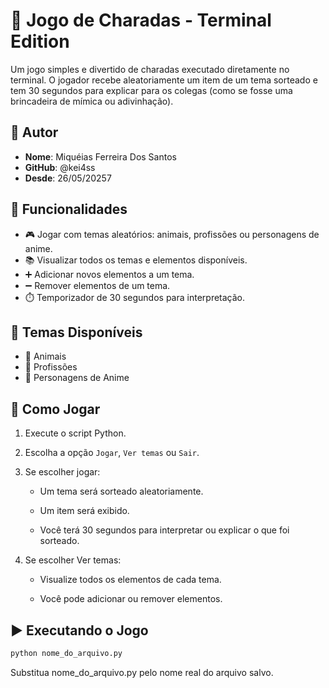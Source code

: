 # 🎲 Jogo de Charadas - Terminal Edition
Um jogo simples e divertido de charadas executado diretamente no terminal. O jogador recebe aleatoriamente um item de um tema sorteado e tem 30 segundos para explicar para os colegas (como se fosse uma brincadeira de mímica ou adivinhação).

## 👤 Autor

- **Nome**: Miquéias Ferreira Dos Santos
- **GitHub**: @kei4ss
- **Desde**: 26/05/20257

## 📌 Funcionalidades
- 🎮 Jogar com temas aleatórios: animais, profissões ou personagens de anime.
- 📚 Visualizar todos os temas e elementos disponíveis.
- ➕ Adicionar novos elementos a um tema.
- ➖ Remover elementos de um tema.
- ⏱️ Temporizador de 30 segundos para interpretação.

## 🧠 Temas Disponíveis
- 🐾 Animais
- 💪 Profissões
- 🎌 Personagens de Anime

## 🚀 Como Jogar
1. Execute o script Python.
2. Escolha a opção `Jogar`, `Ver temas` ou `Sair`.

3. Se escolher jogar:

   - Um tema será sorteado aleatoriamente.

   - Um item será exibido.

   - Você terá 30 segundos para interpretar ou explicar o que foi sorteado.

4. Se escolher Ver temas:

   - Visualize todos os elementos de cada tema.

   - Você pode adicionar ou remover elementos.

## ▶️ Executando o Jogo
```bash
python nome_do_arquivo.py
```
Substitua nome_do_arquivo.py pelo nome real do arquivo salvo.


